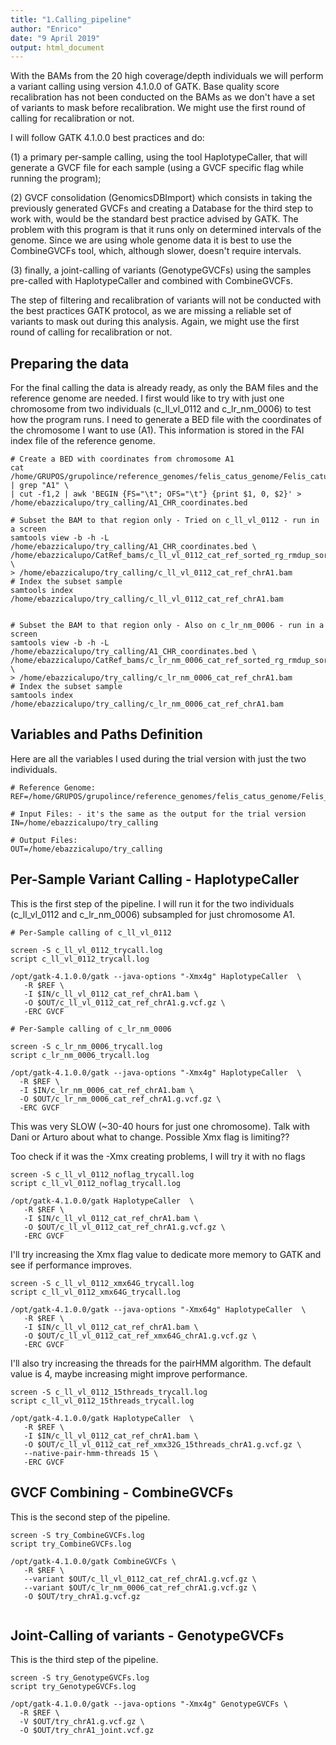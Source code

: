 ```yaml
---
title: "1.Calling_pipeline"
author: "Enrico"
date: "9 April 2019"
output: html_document
---
```


With the BAMs from the 20 high coverage/depth individuals we will perform a variant calling using version 4.1.0.0 of GATK.
Base quality score recalibration has not been conducted on the BAMs as we don't have a set of variants to mask before recalibration.
We might use the first round of calling for recalibration or not.

I will follow GATK 4.1.0.0 best practices and do:

  (1) a primary per-sample calling, using the tool HaplotypeCaller, that will generate a GVCF file for each sample (using a GVCF specific flag while running the program);

  (2) GVCF consolidation (GenomicsDBImport) which consists in taking the previously generated GVCFs and creating a Database for the third step to work with, would be the standard best practice advised by GATK. The problem with this program is that it runs only on determined intervals of the genome. Since we are using whole genome data it is best to use the CombineGVCFs tool, which, although slower, doesn't require intervals.

  (3) finally, a joint-calling of variants (GenotypeGVCFs) using the samples pre-called with HaplotypeCaller and combined with CombineGVCFs.

The step of filtering and recalibration of variants will not be conducted with the best practices GATK protocol, as we are missing a reliable set of variants to mask out during this analysis. Again, we might use the first round of calling for recalibration or not.


## Preparing the data

For the final calling the data is already ready, as only the BAM files and the reference genome are needed.
I first would like to try with just one chromosome from two individuals (c_ll_vl_0112 and c_lr_nm_0006) to test how the program runs.
I need to generate a BED file with the coordinates of the chromosome I want to use (A1). This information is stored in the FAI index file of the reference genome.

```
# Create a BED with coordinates from chromosome A1
cat /home/GRUPOS/grupolince/reference_genomes/felis_catus_genome/Felis_catus.Felis_catus_9.0.dna.toplevel.fa.fai | grep "A1" \
| cut -f1,2 | awk 'BEGIN {FS="\t"; OFS="\t"} {print $1, 0, $2}' > /home/ebazzicalupo/try_calling/A1_CHR_coordinates.bed

# Subset the BAM to that region only - Tried on c_ll_vl_0112 - run in a screen
samtools view -b -h -L /home/ebazzicalupo/try_calling/A1_CHR_coordinates.bed \
/home/ebazzicalupo/CatRef_bams/c_ll_vl_0112_cat_ref_sorted_rg_rmdup_sorted_indelrealigner.bam \
> /home/ebazzicalupo/try_calling/c_ll_vl_0112_cat_ref_chrA1.bam
# Index the subset sample
samtools index /home/ebazzicalupo/try_calling/c_ll_vl_0112_cat_ref_chrA1.bam


# Subset the BAM to that region only - Also on c_lr_nm_0006 - run in a screen
samtools view -b -h -L /home/ebazzicalupo/try_calling/A1_CHR_coordinates.bed \
/home/ebazzicalupo/CatRef_bams/c_lr_nm_0006_cat_ref_sorted_rg_rmdup_sorted_indelrealigner.bam \
> /home/ebazzicalupo/try_calling/c_lr_nm_0006_cat_ref_chrA1.bam
# Index the subset sample
samtools index /home/ebazzicalupo/try_calling/c_lr_nm_0006_cat_ref_chrA1.bam

```

## Variables and Paths Definition

Here are all the variables I used during the trial version with just the two individuals.

```
# Reference Genome:
REF=/home/GRUPOS/grupolince/reference_genomes/felis_catus_genome/Felis_catus.Felis_catus_9.0.dna.toplevel.fa

# Input Files: - it's the same as the output for the trial version
IN=/home/ebazzicalupo/try_calling

# Output Files:
OUT=/home/ebazzicalupo/try_calling

```

## Per-Sample Variant Calling - HaplotypeCaller

This is the first step of the pipeline.
I will run it for the two individuals (c_ll_vl_0112 and c_lr_nm_0006) subsampled for just chromosome A1.

```
# Per-Sample calling of c_ll_vl_0112

screen -S c_ll_vl_0112_trycall.log
script c_ll_vl_0112_trycall.log

/opt/gatk-4.1.0.0/gatk --java-options "-Xmx4g" HaplotypeCaller  \
   -R $REF \
   -I $IN/c_ll_vl_0112_cat_ref_chrA1.bam \
   -O $OUT/c_ll_vl_0112_cat_ref_chrA1.g.vcf.gz \
   -ERC GVCF

# Per-Sample calling of c_lr_nm_0006

screen -S c_lr_nm_0006_trycall.log
script c_lr_nm_0006_trycall.log

/opt/gatk-4.1.0.0/gatk --java-options "-Xmx4g" HaplotypeCaller  \
  -R $REF \
  -I $IN/c_lr_nm_0006_cat_ref_chrA1.bam \
  -O $OUT/c_lr_nm_0006_cat_ref_chrA1.g.vcf.gz \
  -ERC GVCF

```
This was very SLOW (~30-40 hours for just one chromosome). Talk with Dani or Arturo about what to change. Possible Xmx flag is limiting??

Too check if it was the -Xmx creating problems, I will try it with no flags

```
screen -S c_ll_vl_0112_noflag_trycall.log
script c_ll_vl_0112_noflag_trycall.log

/opt/gatk-4.1.0.0/gatk HaplotypeCaller  \
   -R $REF \
   -I $IN/c_ll_vl_0112_cat_ref_chrA1.bam \
   -O $OUT/c_ll_vl_0112_cat_ref_chrA1.g.vcf.gz \
   -ERC GVCF

```

I'll try increasing the Xmx flag value to dedicate more memory to GATK and see if performance improves.

```
screen -S c_ll_vl_0112_xmx64G_trycall.log
script c_ll_vl_0112_xmx64G_trycall.log

/opt/gatk-4.1.0.0/gatk --java-options "-Xmx64g" HaplotypeCaller  \
   -R $REF \
   -I $IN/c_ll_vl_0112_cat_ref_chrA1.bam \
   -O $OUT/c_ll_vl_0112_cat_ref_xmx64G_chrA1.g.vcf.gz \
   -ERC GVCF

```

I'll also try increasing the threads for the pairHMM algorithm. The default value is 4, maybe increasing might improve performance.

```
screen -S c_ll_vl_0112_15threads_trycall.log
script c_ll_vl_0112_15threads_trycall.log

/opt/gatk-4.1.0.0/gatk HaplotypeCaller  \
   -R $REF \
   -I $IN/c_ll_vl_0112_cat_ref_chrA1.bam \
   -O $OUT/c_ll_vl_0112_cat_ref_xmx32G_15threads_chrA1.g.vcf.gz \
   --native-pair-hmm-threads 15 \
   -ERC GVCF

```


## GVCF Combining - CombineGVCFs

This is the second step of the pipeline.

```
screen -S try_CombineGVCFs.log
script try_CombineGVCFs.log

/opt/gatk-4.1.0.0/gatk CombineGVCFs \
   -R $REF \
   --variant $OUT/c_ll_vl_0112_cat_ref_chrA1.g.vcf.gz \
   --variant $OUT/c_lr_nm_0006_cat_ref_chrA1.g.vcf.gz \
   -O $OUT/try_chrA1.g.vcf.gz


```

## Joint-Calling of variants - GenotypeGVCFs

This is the third step of the pipeline.

```
screen -S try_GenotypeGVCFs.log
script try_GenotypeGVCFs.log

/opt/gatk-4.1.0.0/gatk --java-options "-Xmx4g" GenotypeGVCFs \
  -R $REF \
  -V $OUT/try_chrA1.g.vcf.gz \
  -O $OUT/try_chrA1_joint.vcf.gz


```
